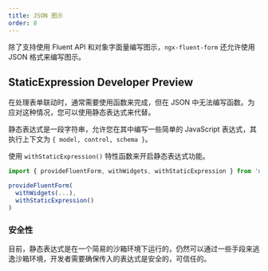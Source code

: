 ```yaml
---
title: JSON 图示
order: 8
---
```


除了支持使用 Fluent API 和对象字面量编写图示，`ngx-fluent-form` 还允许使用 JSON 格式来编写图示。

## StaticExpression <label type="danger">Developer Preview</label>

在处理表单联动时，通常需要使用函数来完成，但在 JSON 中无法编写函数。为应对这种情况，您可以使用静态表达式来代替。

静态表达式是一段字符串，允许您在其中编写一些简单的 JavaScript 表达式，其执行上下文为 `{ model, control, schema }`。

使用 `withStaticExpression()` 特性函数来开启静态表达式功能。

```ts
import { provideFluentForm, withWidgets, withStaticExpression } from 'ngx-fluent-form';

provideFluentForm(
  withWidgets(...),
  withStaticExpression()
)
```

<example name="fluent-form-static-expression-example" />

### 安全性

目前，静态表达式是在一个简易的沙箱环境下运行的，仍然可以通过一些手段来逃逸沙箱环境，开发者需要确保传入的表达式是安全的，可信任的。
